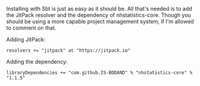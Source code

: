 Installing with Sbt is just as easy as it should be. All that's needed is to add the JitPack resolver and the 
dependency of nhstatistics-core. 
Though you should be using a more capable project management system, if I'm allowed to comment on that.

Adding JitPack:  
```sbtshell
resolvers += "jitpack" at "https://jitpack.io"
```
Adding the dependency:  
```sbtshell
libraryDependencies += "com.github.IS-BODAND" % "nhstatistics-core" % "1.1.5"
```

